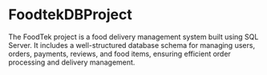 # FoodtekDBProject
The FoodTek project is a food delivery management system built using SQL Server. It includes a well-structured database schema for managing users, orders, payments, reviews, and food items, ensuring efficient order processing and delivery management.
